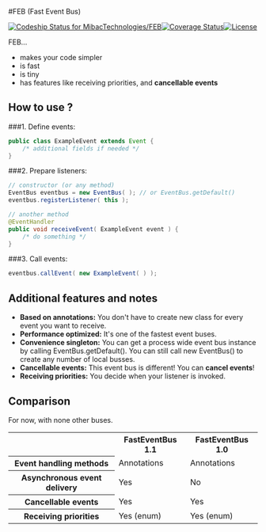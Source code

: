 #FEB (Fast Event Bus)

[![Codeship Status for MibacTechnologies/FEB](https://img.shields.io/codeship/9845fa70-b6f8-0132-291f-76108d3aca64/1.1.svg?style=flat-square)](https://codeship.com/projects/71199)[![Coverage Status](https://img.shields.io/coveralls/MibacTechnologies/FEB/1.1.svg?style=flat-square)](https://coveralls.io/r/MibacTechnologies/FEB)[![License](https://img.shields.io/badge/license-GPL%20v2-brightgreen.svg?style=flat-square)](https://img.shields.io/badge/license-GPL%20v2-brightgreen.svg?style=flat-square)

FEB...

* makes your code simpler
* is fast
* is tiny
* has features like receiving priorities, and **cancellable events**  


How to use ?
------------
###1. Define events:
```java
public class ExampleEvent extends Event {
	/* additional fields if needed */
}
```

###2. Prepare listeners:
```java
// constructor (or any method)
EventBus eventbus = new EventBus( ); // or EventBus.getDefault()
eventbus.registerListener( this );

// another method
@EventHandler
public void receiveEvent( ExampleEvent event ) {
	/* do something */
}
```

###3. Call events:
```java
eventbus.callEvent( new ExampleEvent( ) );
```

Additional features and notes
------------------------------
* **Based on annotations:** You don't have to create new class for every event you want to receive.
* **Performance optimized:** It's one of the fastest event buses.
* **Convenience singleton:** You can get a process wide event bus instance by calling EventBus.getDefault(). You can still call new EventBus() to create any number of local busses.
* **Cancellable events:** This event bus is different! You can **cancel events**!
* **Receiving priorities:** You decide when your listener is invoked.

Comparison
----------
For now, with none other buses.

<table>
	<tr>
		<th></th>
		<th>FastEventBus 1.1</th>
		<th>FastEventBus 1.0</th>
	</tr>
	<tr>
		<th>Event handling methods</th>
		<td>Annotations</td>
		<td>Annotations</td>
	</tr>	
    <tr>
        <th>Asynchronous event delivery</th>
        <td>Yes</td>
        <td>No</td>
    </tr>
	<tr>
		<th>Cancellable events</th>
		<td>Yes</td>
		<td>Yes</td>
	</tr>	
    <tr>
        <th>Receiving priorities</th>
        <td>Yes (enum)</td>
        <td>Yes (enum)</td>
    </tr>
</table>
